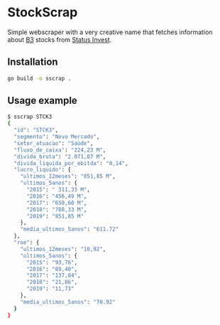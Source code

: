 # StockScrap

Simple webscraper with a very creative name that fetches information about [B3](www.b3.com.br) stocks from [Status Invest](https://statusinvest.com.br).

## Installation

```sh
go build -o sscrap .
```


## Usage example

```sh
$ sscrap STCK3
{
  "id": "STCK3",
  "segmento": "Novo Mercado",
  "setor_atuacao": "Saúde",
  "fluxo_de_caixa": "224,23 M",
  "divida_bruta": "2.071,87 M",
  "divida_liquida_por_ebitda": "0,14",
  "lucro_liquido": {
    "ultimos_12meses": "851,85 M",
    "ultimos_5anos": {
      "2015": " 311,33 M",
      "2016": "456,49 M",
      "2017": "650,60 M",
      "2018": "788,33 M",
      "2019": "851,85 M"
    },
    "media_ultimos_5anos": "611.72"
  },
  "roe": {
    "ultimos_12meses": "10,92",
    "ultimos_5anos": {
      "2015": "93,76",
      "2016": "89,40",
      "2017": "137,84",
      "2018": "21,86",
      "2019": "11,73"
    },
    "media_ultimos_5anos": "70.92"
  }
}

```
